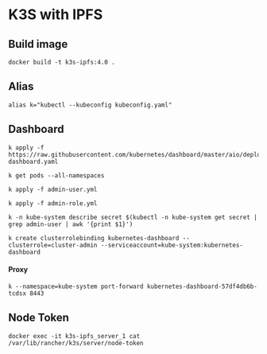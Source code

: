 # K3S with IPFS

## Build image

```
docker build -t k3s-ipfs:4.0 .
```

## Alias
```
alias k="kubectl --kubeconfig kubeconfig.yaml"
```

## Dashboard
```
k apply -f https://raw.githubusercontent.com/kubernetes/dashboard/master/aio/deploy/recommended/kubernetes-dashboard.yaml

k get pods --all-namespaces

k apply -f admin-user.yml

k apply -f admin-role.yml

k -n kube-system describe secret $(kubectl -n kube-system get secret | grep admin-user | awk '{print $1}')

k create clusterrolebinding kubernetes-dashboard --clusterrole=cluster-admin --serviceaccount=kube-system:kubernetes-dashboard
```

#### Proxy
```
k --namespace=kube-system port-forward kubernetes-dashboard-57df4db6b-tcdsx 8443
```



## Node Token
```
docker exec -it k3s-ipfs_server_1 cat /var/lib/rancher/k3s/server/node-token
```